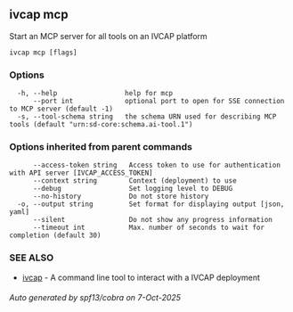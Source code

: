 ## ivcap mcp

Start an MCP server for all tools on an IVCAP platform

```
ivcap mcp [flags]
```

### Options

```
  -h, --help                 help for mcp
      --port int             optional port to open for SSE connection to MCP server (default -1)
  -s, --tool-schema string   the schema URN used for describing MCP tools (default "urn:sd-core:schema.ai-tool.1")
```

### Options inherited from parent commands

```
      --access-token string   Access token to use for authentication with API server [IVCAP_ACCESS_TOKEN]
      --context string        Context (deployment) to use
      --debug                 Set logging level to DEBUG
      --no-history            Do not store history
  -o, --output string         Set format for displaying output [json, yaml]
      --silent                Do not show any progress information
      --timeout int           Max. number of seconds to wait for completion (default 30)
```

### SEE ALSO

* [ivcap](ivcap.md)	 - A command line tool to interact with a IVCAP deployment

###### Auto generated by spf13/cobra on 7-Oct-2025
